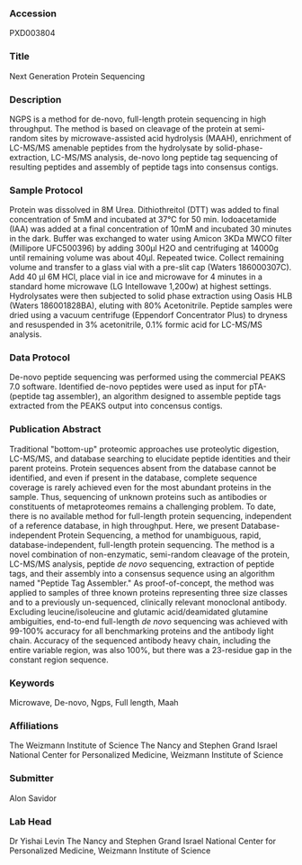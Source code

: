 ### Accession
PXD003804

### Title
Next Generation Protein Sequencing

### Description
NGPS is a method for de-novo, full-length protein sequencing in high throughput. The method is based on cleavage of the protein at semi-random sites by microwave-assisted acid hydrolysis (MAAH), enrichment of LC-MS/MS amenable peptides from the hydrolysate by solid-phase-extraction, LC-MS/MS analysis, de-novo long peptide tag sequencing of resulting peptides and assembly of peptide tags into consensus contigs.

### Sample Protocol
Protein was dissolved in 8M Urea. Dithiothreitol (DTT) was added to final concentration of 5mM and incubated at 37°C for 50 min. Iodoacetamide (IAA) was added at a final concentration of 10mM and incubated 30 minutes in the dark. Buffer was exchanged to water using Amicon 3KDa MWCO filter (Millipore UFC500396) by adding 300µl H2O and centrifuging at 14000g until remaining volume was about 40µl. Repeated twice. Collect remaining volume and transfer to a glass vial with a pre-slit cap (Waters 186000307C). Add 40 µl 6M HCl, place vial in ice and microwave for 4 minutes in a standard home microwave (LG Intellowave 1,200w) at highest settings. Hydrolysates were then subjected to solid phase extraction using Oasis HLB (Waters 186001828BA), eluting with 80% Acetonitrile. Peptide samples were dried using a vacuum centrifuge (Eppendorf Concentrator Plus) to dryness and resuspended in 3% acetonitrile, 0.1% formic acid for LC-MS/MS analysis.

### Data Protocol
De-novo peptide sequencing was performed using the commercial PEAKS 7.0 software. Identified de-novo peptides were used as input for pTA- (peptide tag assembler), an algorithm designed to assemble peptide tags extracted from the PEAKS output into concensus contigs.

### Publication Abstract
Traditional "bottom-up" proteomic approaches use proteolytic digestion, LC-MS/MS, and database searching to elucidate peptide identities and their parent proteins. Protein sequences absent from the database cannot be identified, and even if present in the database, complete sequence coverage is rarely achieved even for the most abundant proteins in the sample. Thus, sequencing of unknown proteins such as antibodies or constituents of metaproteomes remains a challenging problem. To date, there is no available method for full-length protein sequencing, independent of a reference database, in high throughput. Here, we present Database-independent Protein Sequencing, a method for unambiguous, rapid, database-independent, full-length protein sequencing. The method is a novel combination of non-enzymatic, semi-random cleavage of the protein, LC-MS/MS analysis, peptide <i>de novo</i> sequencing, extraction of peptide tags, and their assembly into a consensus sequence using an algorithm named "Peptide Tag Assembler." As proof-of-concept, the method was applied to samples of three known proteins representing three size classes and to a previously un-sequenced, clinically relevant monoclonal antibody. Excluding leucine/isoleucine and glutamic acid/deamidated glutamine ambiguities, end-to-end full-length <i>de novo</i> sequencing was achieved with 99-100% accuracy for all benchmarking proteins and the antibody light chain. Accuracy of the sequenced antibody heavy chain, including the entire variable region, was also 100%, but there was a 23-residue gap in the constant region sequence.

### Keywords
Microwave, De-novo, Ngps, Full length, Maah

### Affiliations
The Weizmann Institute of Science
The Nancy and Stephen Grand Israel National Center for Personalized Medicine, Weizmann Institute of Science

### Submitter
Alon Savidor

### Lab Head
Dr Yishai Levin
The Nancy and Stephen Grand Israel National Center for Personalized Medicine, Weizmann Institute of Science



